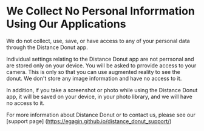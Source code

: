# We Collect No Personal Inforrmation Using Our Applications

We do not collect, use, save, or have access to any of your personal data through the Distance Donut app.

Individual settings relating to the Distance Donut app are not perrsonal and are stored only on your device. You will be asked to prrovide access to your camera. This is only so that you can use augmented reality to see the donut. We don't store any image information and have no access to it.

In addition, if you take a screenshot or photo while using the Distance Donut app, it will be saved on your device, in your photo library, and we will have no access to it.

For more information about Distance Donut or to contact us, please see our [support page] (https://egagin.github.io/distance_donut_support/)
